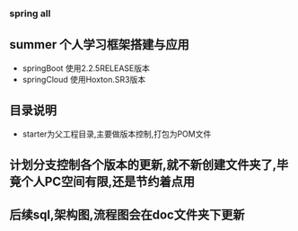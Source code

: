### spring all

## summer 个人学习框架搭建与应用
* springBoot 使用2.2.5RELEASE版本 
* springCloud 使用Hoxton.SR3版本
## 目录说明
* starter为父工程目录,主要做版本控制,打包为POM文件

## 计划分支控制各个版本的更新,就不新创建文件夹了,毕竟个人PC空间有限,还是节约着点用
## 后续sql,架构图,流程图会在doc文件夹下更新